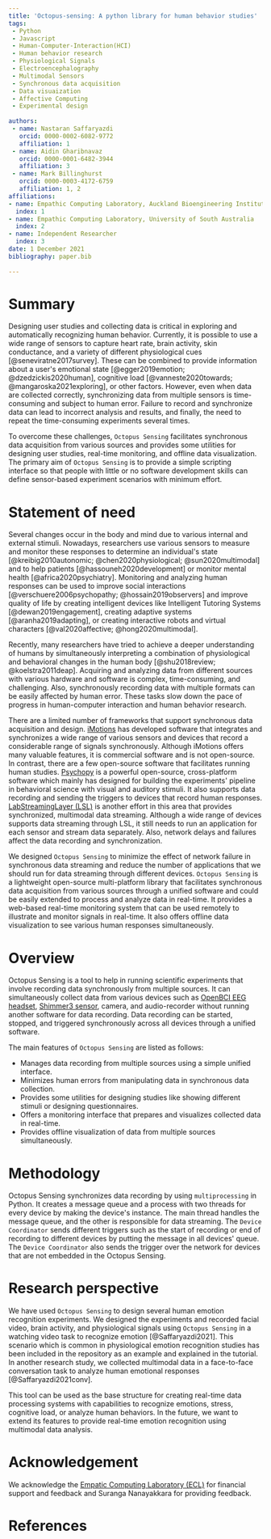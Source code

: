 ```yaml
---
title: 'Octopus-sensing: A python library for human behavior studies'
tags:
 - Python
 - Javascript
 - Human-Computer-Interaction(HCI)
 - Human behavior research
 - Physiological Signals
 - Electroencephalography
 - Multimodal Sensors
 - Synchronous data acquisition
 - Data visuaization
 - Affective Computing
 - Experimental design
 
authors:
 - name: Nastaran Saffaryazdi
   orcid: 0000-0002-6082-9772
   affiliation: 1
 - name: Aidin Gharibnavaz
   orcid: 0000-0001-6482-3944
   affiliation: 3
 - name: Mark Billinghurst
   orcid: 0000-0003-4172-6759
   affiliation: 1, 2
affiliations:
- name: Empathic Computing Laboratory, Auckland Bioengineering Institute, University of Auckland
  index: 1
- name: Empathic Computing Laboratory, University of South Australia
  index: 2
- name: Independent Researcher
  index: 3
date: 1 December 2021
bibliography: paper.bib
 
---
```

 
# Summary
Designing user studies and collecting data is critical in exploring and automatically recognizing human behavior. Currently, it is possible to use a wide range of sensors to capture heart rate, brain activity, skin conductance, and a variety of different physiological cues [@seneviratne2017survey]. These can be combined to provide information about a user's emotional state [@egger2019emotion; @dzedzickis2020human], cognitive load [@vanneste2020towards; @mangaroska2021exploring], or other factors. However, even when data are collected correctly, synchronizing data from multiple sensors is time-consuming and subject to human error. Failure to record and synchronize data can lead to incorrect analysis and results, and finally, the need to repeat the time-consuming experiments several times. 
 
To overcome these challenges, `Octopus Sensing` facilitates synchronous data acquisition from various sources and provides some utilities for designing user studies, real-time monitoring, and offline data visualization. The primary aim of `Octopus Sensing` is to provide a simple scripting interface so that people with little or no software development skills can define sensor-based experiment scenarios with minimum effort.
 
# Statement of need
Several changes occur in the body and mind due to various internal and external stimuli. Nowadays, researchers use various sensors to measure and monitor these responses to determine an individual's state [@kreibig2010autonomic; @chen2020physiological; @sun2020multimodal] and to help patients [@hassouneh2020development] or monitor mental health [@africa2020psychiatry]. Monitoring and analyzing human responses can be used to improve social interactions [@verschuere2006psychopathy; @hossain2019observers] and improve quality of life by creating intelligent devices like Intelligent Tutoring Systems [@dewan2019engagement], creating adaptive systems [@aranha2019adapting], or creating interactive robots and virtual characters [@val2020affective; @hong2020multimodal].
 
Recently, many researchers have tried to achieve a deeper understanding of humans by simultaneously interpreting a combination of physiological and behavioral changes in the human body [@shu2018review; @koelstra2011deap]. Acquiring and analyzing data from different sources with various hardware and software is complex, time-consuming, and challenging. Also, synchronously recording data with multiple formats can be easily affected by human error. These tasks slow down the pace of progress in human-computer interaction and human behavior research.  
 
There are a limited number of frameworks that support synchronous data acquisition and design. [iMotions](https://imotions.com/) has developed software that integrates and synchronizes a wide range of various sensors and devices that record a considerable range of signals synchronously. Although iMotions offers many valuable features, it is commercial software and is not open-source. In contrast, there are a few open-source software that facilitates running human studies. [Psychopy](https://www.psychopy.org/) is a powerful open-source, cross-platform software which mainly has designed for building the experiments' pipeline in behavioral science with visual and auditory stimuli. It also supports data recording and sending the triggers to devices that record human responses. [LabStreamingLayer (LSL)](https://labstreaminglayer.org/) is another effort in this area that provides synchronized, multimodal data streaming. Although a wide range of devices supports data streaming through LSL, it still needs to run an application for each sensor and stream data separately. Also, network delays and failures affect the data recording and synchronization.

We designed `Octopus Sensing` to minimize the effect of network failure in synchronous data streaming and reduce the number of applications that we should run for data streaming through different devices. `Octopus Sensing` is a lightweight open-source multi-platform library that facilitates synchronous data acquisition from various sources through a unified software and could be easily extended to process and analyze data in real-time. It provides a web-based real-time monitoring system that can be used remotely to illustrate and monitor signals in real-time. It also offers offline data visualization to see various human responses simultaneously.
 
# Overview
 
Octopus Sensing is a tool to help in running scientific experiments that involve recording data synchronously from multiple sources. It can simultaneously collect data from various devices such as [OpenBCI EEG headset](https://openbci.com/), [Shimmer3 sensor](https://shimmersensing.com), camera, and audio-recorder without running another software for data recording. Data recording can be started, stopped, and triggered synchronously across all devices through a unified software. 

The main features of `Octopus Sensing` are listed as follows:

* Manages data recording from multiple sources using a simple unified interface.
* Minimizes human errors from manipulating data in synchronous data collection.
* Provides some utilities for designing studies like showing different stimuli or designing questionnaires.
* Offers a monitoring interface that prepares and visualizes collected data in real-time.
* Provides offline visualization of data from multiple sources simultaneously.

# Methodology
Octopus Sensing synchronizes data recording by using `multiprocessing` in Python. It creates a message queue and a process with two threads for every device by making the device's instance. The main thread handles the message queue, and the other is responsible for data streaming. The `Device Coordinator` sends different triggers such as the start of recording or end of recording to different devices by putting the message in all devices' queue. The `Device Coordinator` also sends the trigger over the network for devices that are not embedded in the Octopus Sensing. 
 
# Research perspective
 
We have used `Octopus Sensing` to design several human emotion recognition experiments. We designed the experiments and recorded facial video, brain activity, and physiological signals using `Octopus Sensing` in a watching video task to recognize emotion [@Saffaryazdi2021]. This scenario which is common in physiological emotion recognition studies has been included in the repository as an example and explained in the tutorial. In another research study, we collected multimodal data in a face-to-face conversation task to analyze human emotional responses [@Saffaryazdi2021conv].
 
This tool can be used as the base structure for creating real-time data processing systems with capabilities to recognize emotions, stress, cognitive load, or analyze human behaviors. In the future, we want to extend its features to provide real-time emotion recognition using multimodal data analysis.
 
 
# Acknowledgement
We acknowledge the [Empatic Computing Laboratory (ECL)](http://empathiccomputing.org/) for financial support and feedback and Suranga Nanayakkara for providing feedback.
 
# References

